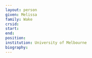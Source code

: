 ```yaml
---
layout: person
given: Melissa
family: Wake
crsid: 
start: 
end:
position: 
institution: University of Melbourne
biography: 
---
```

